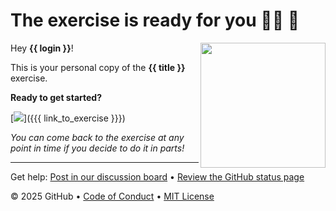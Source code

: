 # The exercise is ready for you  🧑‍🎓 :memo:

<img src="https://octodex.github.com/images/Professortocat_v2.png" align="right" height="200px" />

Hey **{{ login }}**!

This is your personal copy of the **{{ title }}** exercise.

**Ready to get started?**

[![](https://img.shields.io/badge/Go%20to%20Exercise-%E2%86%92-brightgreen?style=for-the-badge&logo=github)]({{{ link_to_exercise }}})

_You can come back to the exercise at any point in time if you decide to do it in parts!_

---

Get help: [Post in our discussion board](https://github.com/orgs/skills/discussions/categories/) &bull; [Review the GitHub status page](https://www.githubstatus.com/)

&copy; 2025 GitHub &bull; [Code of Conduct](https://www.contributor-covenant.org/version/2/1/code_of_conduct/code_of_conduct.md) &bull; [MIT License](https://gh.io/mit)

